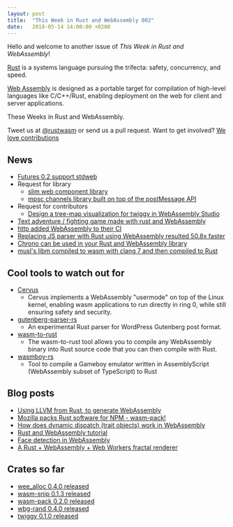 ```yaml
---
layout: post
title:  "This Week in Rust and WebAssembly 002"
date:   2018-05-14 14:00:00 +0200
---
```

Hello and welcome to another issue of *This Week in Rust and WebAssembly*!

[Rust](http://rust-lang.org) is a systems language pursuing the trifecta: safety, concurrency, and speed.

[Web Assembly](http://webassembly.org) is designed as a portable target for compilation of high-level languages like C/C++/Rust, enabling deployment on the web for client and server applications.

These Weeks in Rust and WebAssembly.

Tweet us at [@rustwasm](https://twitter.com/rustwasm) or send us a pull request. Want to get involved? [We love contributions](https://github.com/rust-lang-nursery/rust-wasm/blob/master/README.md)

## News
* [Futures 0.2 support stdweb](https://github.com/koute/stdweb/pull/206)
* Request for library 
    - [slim web component library](https://github.com/rust-lang-nursery/rust-wasm/issues/162)
    - [mpsc channels library built on top of the postMessage API](https://github.com/rust-lang-nursery/rust-wasm/issues/163)
* Request for contributors 
    - [Design a tree-map visualization for twiggy in WebAssembly Studio](https://github.com/wasdk/WebAssemblyStudio/issues/163)
* [Text adventure / fighting game made with rust and WebAssembly](https://ldjam.com/events/ludum-dare/41/text-em-up)
* [http added WebAssembly to their CI](https://github.com/hyperium/http#198)
* [Replacing JS parser with Rust using WebAssembly resulted 50.8x faster](https://twitter.com/mnt_io/status/994191317923192832)
* [Chrono can be used in your Rust and WebAssembly library](https://github.com/rust-lang-nursery/rust-wasm/issues/169)
* [musl's libm compiled to wasm with clang 7 and then compiled to Rust](https://gist.github.com/CryZe/3daab58b5b4e2e77c37b03a49645e2e3)

## Cool tools to watch out for
* [Cervus](https://github.com/cervus-v/cervus)
    - Cervus implements a WebAssembly "usermode" on top of the Linux kernel, enabling wasm applications to run directly in ring 0, while still ensuring safety and security.
*  [gutenberg-parser-rs](https://github.com/Hywan/gutenberg-parser-rs)
    - An experimental Rust parser for WordPress Gutenberg post format.
* [wasm-to-rust](https://github.com/CryZe/wasm-to-rust)
    - The wasm-to-rust tool allows you to compile any WebAssembly binary into Rust source code that you can then compile with Rust.
* [wasmboy-rs](https://github.com/CryZe/wasmboy-rs)
    -  Tool to compile a Gameboy emulator written in AssemblyScript (WebAssembly subset of TypeScript) to Rust 

## Blog posts
* [Using LLVM from Rust, to generate WebAssembly](https://medium.com/@jayphelps/using-llvm-from-rust-to-generate-webassembly-93e8c193fdb4)
* [Mozilla packs Rust software for NPM - wasm-pack!](https://www.golem.de/news/wasm-pack-mozilla-packt-rust-software-fuer-npm-1804-133944.html)
* [How does dynamic dispatch (trait objects) work in WebAssembly](http://fitzgeraldnick.com/2018/04/26/how-does-dynamic-dispatch-work-in-wasm.html)
* [Rust and WebAssembly tutorial](https://freemasen.github.io/wasm_tutorial/)
* [Face detection in WebAssembly](https://www.reddit.com/r/rust/comments/8gg7i1/implement_a_face_detectorpicojs_in_rust_and/)
* [A Rust + WebAssembly + Web Workers fractal renderer](https://www.reddit.com/r/rust/comments/8hdq5r/a_rust_javascript_web_workers_fractal_renderer/)

## Crates so far
* [wee_alloc 0.4.0 released](https://github.com/rustwasm/wee_alloc/blob/master/CHANGELOG.md#040)
* [wasm-snip 0.1.3 released](https://github.com/fitzgen/wasm-snip)
* [wasm-pack 0.2.0 released](https://github.com/ashleygwilliams/wasm-pack/releases/tag/v0.2.0)
* [wbg-rand 0.4.0 released](https://crates.io/crates/wbg-rand)
* [twiggy  0.1.0 released](https://crates.io/crates/twiggy)
